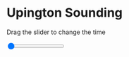 <h1>Upington Sounding</h1>
<p>Drag the slider to change the time</p>

<div class="slidecontainer">
<input oninput='setImage(this)' class="slider" type="range" min="0" max="6" value="0" step="1" />
<img id='img'/>
</div>

<script>
var img = document.getElementById('img');
var img_array = ['/assets/images/skwt/skd_upt_wrfout_d01_2020-04-22_12:00:00.png',
'/assets/images/skwt/skd_upt_wrfout_d01_2020-04-22_18:00:00.png',
'/assets/images/skwt/skd_upt_wrfout_d01_2020-04-23_00:00:00.png',
'/assets/images/skwt/skd_upt_wrfout_d01_2020-04-23_06:00:00.png',
'/assets/images/skwt/skd_upt_wrfout_d01_2020-04-23_12:00:00.png',
'/assets/images/skwt/skd_upt_wrfout_d01_2020-04-23_18:00:00.png',];
function setImage(obj)
{
        var value = obj.value;
        img.src = img_array[value];

}
</script>
